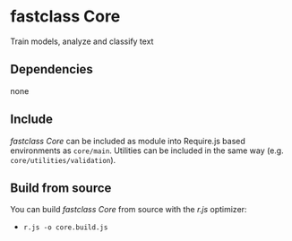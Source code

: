 # fastclass Core
Train models, analyze and classify text

## Dependencies
none

## Include
*fastclass Core* can be included as module into Require.js based environments as `core/main`. Utilities can be included in the same way (e.g. `core/utilities/validation`).

## Build from source
You can build *fastclass Core* from source with the *r.js* optimizer:
- `r.js -o core.build.js`
